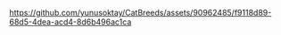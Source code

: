 



https://github.com/yunusoktay/CatBreeds/assets/90962485/f9118d89-68d5-4dea-acd4-8d6b496ac1ca



